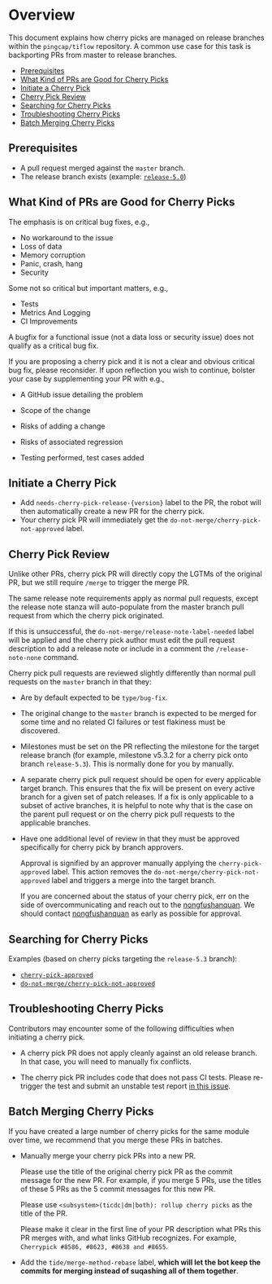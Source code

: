 <!-- Lots of ideas references from https://github.com/kubernetes/community/blob/master/contributors/devel/sig-release/cherry-picks.md, Thanks!-->

# Overview

This document explains how cherry picks are managed on release branches within the `pingcap/tiflow` repository. A common
use case for this task is backporting PRs from master to release branches.

- [Prerequisites](#prerequisites)
- [What Kind of PRs are Good for Cherry Picks](#what-kind-of-prs-are-good-for-cherry-picks)
- [Initiate a Cherry Pick](#initiate-a-cherry-pick)
- [Cherry Pick Review](#cherry-pick-review)
- [Searching for Cherry Picks](#searching-for-cherry-picks)
- [Troubleshooting Cherry Picks](#troubleshooting-cherry-picks)
- [Batch Merging Cherry Picks](#batch-merging-cherry-picks)

## Prerequisites

- A pull request merged against the `master` branch.
- The release branch exists (example: [`release-5.0`](https://github.com/pingcap/tiflow/tree/release-5.0))

## What Kind of PRs are Good for Cherry Picks

The emphasis is on critical bug fixes, e.g.,

- No workaround to the issue
- Loss of data
- Memory corruption
- Panic, crash, hang
- Security

Some not so critical but important matters, e.g.,

- Tests
- Metrics And Logging
- CI Improvements

A bugfix for a functional issue (not a data loss or security issue) does not qualify as a critical bug fix.

If you are proposing a cherry pick and it is not a clear and obvious critical bug fix, please reconsider. If upon
reflection you wish to continue, bolster your case by supplementing your PR with e.g.,

- A GitHub issue detailing the problem

- Scope of the change

- Risks of adding a change

- Risks of associated regression

- Testing performed, test cases added

## Initiate a Cherry Pick

- Add `needs-cherry-pick-release-{version}` label to the PR, the robot will then automatically create a new PR for the
  cherry pick.
- Your cherry pick PR will immediately get the `do-not-merge/cherry-pick-not-approved` label.

## Cherry Pick Review

Unlike other PRs, cherry pick PR will directly copy the LGTMs of the original PR, but we still require `/merge` to
trigger the merge PR.

The same release note requirements apply as normal pull requests, except the release note stanza will auto-populate from
the master branch pull request from which the cherry pick originated.

If this is unsuccessful, the `do-not-merge/release-note-label-needed` label will be applied and the cherry pick author
must edit the pull request description to add a release note or include in a comment the `/release-note-none` command.

Cherry pick pull requests are reviewed slightly differently than normal pull requests on the `master` branch in that
they:

- Are by default expected to be `type/bug-fix`.

- The original change to the `master` branch is expected to be merged for some time and no related CI failures or test
  flakiness must be discovered.

- Milestones must be set on the PR reflecting the milestone for the target release branch (for example, milestone v5.3.2
  for a cherry pick onto branch
  `release-5.3`). This is normally done for you by manually.

- A separate cherry pick pull request should be open for every applicable target branch. This ensures that the fix will
  be present on every active branch for a given set of patch releases. If a fix is only applicable to a subset of active
  branches, it is helpful to note why that is the case on the parent pull request or on the cherry pick pull requests to
  the applicable branches.

- Have one additional level of review in that they must be approved specifically for cherry pick by branch approvers.

  Approval is signified by an approver manually applying the
  `cherry-pick-approved` label. This action removes the
  `do-not-merge/cherry-pick-not-approved` label and triggers a merge into the target branch.

  If you are concerned about the status of your cherry pick, err on the side of overcommunicating and reach out to the
  [nongfushanquan](https://github.com/nongfushanquan). We should
  contact [nongfushanquan](https://github.com/nongfushanquan) as early as possible for approval.

## Searching for Cherry Picks

Examples (based on cherry picks targeting the `release-5.3` branch):

- [`cherry-pick-approved`](https://github.com/pingcap/tiflow/pulls?q=is%3Aopen+is%3Apr+label%3Acherry-pick-approved+base%3Arelease-5.3)
- [`do-not-merge/cherry-pick-not-approved`](https://github.com/pingcap/tiflow/pulls?q=is%3Aopen+is%3Apr+label%3Ado-not-merge%2Fcherry-pick-not-approved+base%3Arelease-5.3)

## Troubleshooting Cherry Picks

Contributors may encounter some of the following difficulties when initiating a cherry pick.

- A cherry pick PR does not apply cleanly against an old release branch. In that case, you will need to manually fix
  conflicts.

- The cherry pick PR includes code that does not pass CI tests. Please re-trigger the test and submit an unstable test
  report [in this issue](https://github.com/pingcap/tiflow/issues/2246).

## Batch Merging Cherry Picks

If you have created a large number of cherry picks for the same module over time, we recommend that you merge these PRs
in batches.

- Manually merge your cherry pick PRs into a new PR.

  Please use the title of the original cherry pick PR as the commit message for the new PR. For example, if you merge 5
  PRs, use the titles of these 5 PRs as the 5 commit messages for this new PR.

  Please use `<subsystem>(ticdc|dm|both): rollup cherry picks` as the title of the PR.

  Please make it clear in the first line of your PR description what PRs this PR merges with, and what links GitHub
  recognizes. For example, `Cherrypick #8586, #8623, #8638 and #8655`.

- Add the `tide/merge-method-rebase` label, **which will let the bot keep the commits for merging instead of suqashing
  all of them together**.
